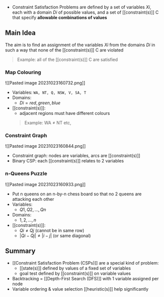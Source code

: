- Constraint Satisfaction Problems are defined by a set of variables $Xi$, each with a domain $Di$ of possible values, and a set of [[constraint(s)]] C that specify **allowable combinations of values**

## Main Idea
The aim is to find an assignment of the variables $Xi$ from the domains $Di$ in such a way that none of the [[constraint(s)]] C are violated
> Example: all of the [[constraint(s)]] C are satisfied


### Map Colouring
![[Pasted image 20231023160732.png]]
- Variables:
     `WA, NT, Q, NSW, V, SA, T`
- Domains:
    - $Di = {red, green, blue}$
- [[constraint(s)]]:
    - adjacent regions must have different colours
    > Example: WA ≠ NT etc,
    

### Constraint Graph
![[Pasted image 20231023160844.png]]
- Constraint graph: nodes are variables, arcs are [[constraint(s)]]
- Binary CSP: each [[constraint(s)]] relates to 2 variables

### n-Queens Puzzle
![[Pasted image 20231023160933.png]]
- Put n queens on an n-by-n chess board so that no 2 queens are attacking each other
- Variables:
	- $Q1, Q2, ..., Qn$
- Domains: 
	- ${1,2,...,n}$
- [[constraint(s)]]:
	- $Qi ≠ Qj$ (cannot be in same row)
	- $|Qi - Qj| ≠ |i-j|$ (or same diagonal)

## Summary
- [[Constraint Satisfaction Problem (CSPs)]] are a special kind of problem:
    - [[state(s)]] defined by values of a fixed set of variables
    - goal test defined by [[constraint(s)]] on variable values
- Backtracking = [[Depth-First Search (DFS)]] with 1 variable assigned per node
- Variable ordering & value selection [[heuristic(s)]] help significantly